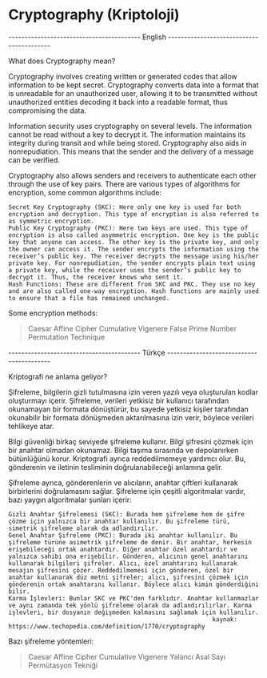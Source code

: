 # Cryptography (Kriptoloji)
----------------------------------------- English -----------------------------------------

What does Cryptography mean?

Cryptography involves creating written or generated codes that allow information to be kept secret. Cryptography converts data into a format that is unreadable for an unauthorized user, allowing it to be transmitted without unauthorized entities decoding it back into a readable format, thus compromising the data.

Information security uses cryptography on several levels. The information cannot be read without a key to decrypt it. The information maintains its integrity during transit and while being stored. Cryptography also aids in nonrepudiation. This means that the sender and the delivery of a message can be verified.

Cryptography also allows senders and receivers to authenticate each other through the use of key pairs. There are various types of algorithms for encryption, some common algorithms include:

    Secret Key Cryptography (SKC): Here only one key is used for both encryption and decryption. This type of encryption is also referred to as symmetric encryption.
    Public Key Cryptography (PKC): Here two keys are used. This type of encryption is also called asymmetric encryption. One key is the public key that anyone can access. The other key is the private key, and only the owner can access it. The sender encrypts the information using the receiver’s public key. The receiver decrypts the message using his/her private key. For nonrepudiation, the sender encrypts plain text using a private key, while the receiver uses the sender’s public key to decrypt it. Thus, the receiver knows who sent it.
    Hash Functions: These are different from SKC and PKC. They use no key and are also called one-way encryption. Hash functions are mainly used to ensure that a file has remained unchanged.
    
Some encryption methods: 

> Caesar
> Affine Cipher
> Cumulative
> Vigenere
> False Prime Number
> Permutation Technique

----------------------------------------- Türkçe -----------------------------------------

Kriptografi ne anlama geliyor?

Şifreleme, bilgilerin gizli tutulmasına izin veren yazılı veya oluşturulan kodlar oluşturmayı içerir. Şifreleme, verileri yetkisiz bir kullanıcı tarafından okunamayan bir formata dönüştürür, bu sayede yetkisiz kişiler tarafından okunabilir bir formata dönüşmeden aktarılmasına izin verir, böylece verileri tehlikeye atar.

Bilgi güvenliği birkaç seviyede şifreleme kullanır. Bilgi şifresini çözmek için bir anahtar olmadan okunamaz. Bilgi taşıma sırasında ve depolanırken bütünlüğünü korur. Kriptografi ayrıca reddedilmemeye yardımcı olur. Bu, gönderenin ve iletinin tesliminin doğrulanabileceği anlamına gelir. 

Şifreleme ayrıca, gönderenlerin ve alıcıların, anahtar çiftleri kullanarak birbirlerini doğrulamasını sağlar. Şifreleme için çeşitli algoritmalar vardır, bazı yaygın algoritmalar şunları içerir:

    Gizli Anahtar Şifrelemesi (SKC): Burada hem şifreleme hem de şifre çözme için yalnızca bir anahtar kullanılır. Bu şifreleme türü, simetrik şifreleme olarak da adlandırılır.
    Genel Anahtar Şifreleme (PKC): Burada iki anahtar kullanılır. Bu şifreleme türüne asimetrik şifreleme de denir. Bir anahtar, herkesin erişebileceği ortak anahtardır. Diğer anahtar özel anahtardır ve yalnızca sahibi ona erişebilir. Gönderen, alıcının genel anahtarını kullanarak bilgileri şifreler. Alıcı, özel anahtarını kullanarak mesajın şifresini çözer. Reddedilmemesi için gönderen, özel bir anahtar kullanarak düz metni şifreler; alıcı, şifresini çözmek için gönderenin ortak anahtarını kullanır. Böylece alıcı kimin gönderdiğini bilir.
    Karma İşlevleri: Bunlar SKC ve PKC'den farklıdır. Anahtar kullanmazlar ve aynı zamanda tek yönlü şifreleme olarak da adlandırılırlar. Karma işlevleri, bir dosyanın değişmeden kalmasını sağlamak için kullanılır. 
                                                             kaynak: https://www.techopedia.com/definition/1770/cryptography


  Bazı şifreleme yöntemleri:

> Caesar
> Affine Cipher
> Cumulative
> Vigenere
> Yalancı Asal Sayı
> Permütasyon Tekniği
